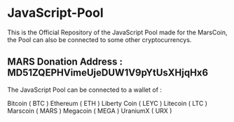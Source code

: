 # JavaScript-Pool

This is the Official Repository of the JavaScript Pool made for the MarsCoin, the Pool can also be connected to some other cryptocurrencys.

## MARS Donation Address : MD51ZQEPHVimeUjeDUW1V9pYtUsXHjqHx6

The JavaScript Pool can be connected to a wallet of :

Bitcoin ( BTC )
Ethereum ( ETH )
Liberty Coin ( LEYC )
Litecoin ( LTC )
Marscoin ( MARS )
Megacoin ( MEGA )
UraniumX ( URX )
